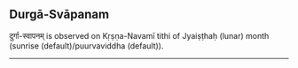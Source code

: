 ## Durgā-Svāpanam
दुर्गा-स्वापनम् is observed on Kṛṣṇa-Navamī tithi of Jyaiṣṭhaḥ (lunar) month (sunrise (default)/puurvaviddha (default)).



---
